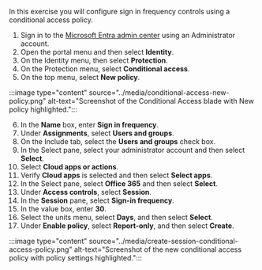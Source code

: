 In this exercise you will configure sign in frequency controls using a conditional access policy.

1. Sign in to the [Microsoft Entra admin center](https://entra.microsoft.com/) using an Administrator account.
2.  Open the portal menu and then select **Identity**.
3.  On the Identity menu, then select **Protection**.
4.  On the Protection menu, select **Conditional access**.
5.  On the top menu, select **New policy**.
    
   :::image type="content" source="../media/conditional-access-new-policy.png" alt-text="Screenshot of the Conditional Access blade with New policy highlighted.":::
    
6. In the **Name** box, enter **Sign in frequency**.
7. Under **Assignments**, select **Users and groups**.
8. On the Include tab, select the **Users and groups** check box.
9. In the Select pane, select your administrator account and then select **Select**.
10. Select **Cloud apps or actions**.
11. Verify **Cloud apps** is selected and then select **Select apps**.
12. In the Select pane, select **Office 365** and then select **Select**.
13. Under **Access controls**, select **Session**.
14. In the **Session** pane, select **Sign-in frequency**.
15. In the value box, enter **30**.
16. Select the units menu, select **Days**, and then select **Select**.
17. Under **Enable policy**, select **Report-only**, and then select **Create**.
    
   :::image type="content" source="../media/create-session-conditional-access-policy.png" alt-text="Screenshot of the new conditional access policy with policy settings highlighted.":::
